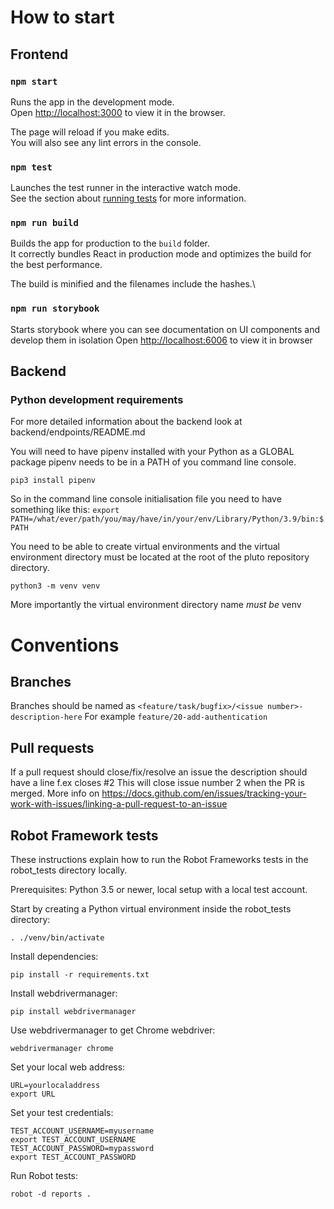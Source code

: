 # How to start

## Frontend

### `npm start`

Runs the app in the development mode.\
Open [http://localhost:3000](http://localhost:3000) to view it in the browser.

The page will reload if you make edits.\
You will also see any lint errors in the console.

### `npm test`

Launches the test runner in the interactive watch mode.\
See the section about [running tests](https://facebook.github.io/create-react-app/docs/running-tests) for more information.

### `npm run build`

Builds the app for production to the `build` folder.\
It correctly bundles React in production mode and optimizes the build for the best performance.

The build is minified and the filenames include the hashes.\

### `npm run storybook`

Starts storybook where you can see documentation on UI components and develop them in isolation
Open [http://localhost:6006](http://localhost:6006) to view it in browser

## Backend

### Python development requirements

For more detailed information about the backend look at backend/endpoints/README.md

You will need to have pipenv installed with your Python as a GLOBAL package
pipenv needs to be in a PATH of you command line console.

```pip3 install pipenv```

So in the command line console initialisation file you need to have something like this:
```export PATH=/what/ever/path/you/may/have/in/your/env/Library/Python/3.9/bin:$PATH```


You need to be able to create virtual environments and the virtual environment directory must be located at the root of
the pluto repository directory.

```python3 -m venv venv```

More importantly the virtual environment directory name _must be_ venv

# Conventions

## Branches
Branches should be named as `<feature/task/bugfix>/<issue number>-description-here`
For example `feature/20-add-authentication`

## Pull requests
If a pull request should close/fix/resolve an issue the description should have a line f.ex closes #2 
This will close issue number 2 when the PR is merged. More info on https://docs.github.com/en/issues/tracking-your-work-with-issues/linking-a-pull-request-to-an-issue 

## Robot Framework tests

These instructions explain how to run the Robot Frameworks tests in the robot_tests directory locally.

Prerequisites: Python 3.5 or newer, local setup with a local test account.

Start by creating a Python virtual environment inside the robot_tests directory:
```
. ./venv/bin/activate
```

Install dependencies:
```
pip install -r requirements.txt
```

Install webdrivermanager:
```
pip install webdrivermanager
```
Use webdrivermanager to get Chrome webdriver:
```
webdrivermanager chrome
```

Set your local web address:
```
URL=yourlocaladdress
export URL
```

Set your test credentials:

```
TEST_ACCOUNT_USERNAME=myusername
export TEST_ACCOUNT_USERNAME
TEST_ACCOUNT_PASSWORD=mypassword
export TEST_ACCOUNT_PASSWORD
```


Run Robot tests:
```
robot -d reports .	
	
```
